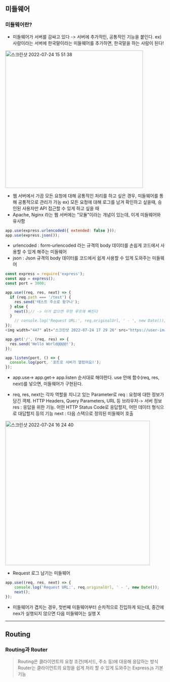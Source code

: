 ## 미들웨어

### 미들웨어란?

* 미들웨어가 서버를 감싸고 있다 -> 서버에 추가적인, 공통적인 기능을 붙인다.
   ex) 사람이라는 서버에 한국말이라는 미들웨어를 추가하면, 한국말을 하는 사람이 된다! 

<img width="435" alt="스크린샷 2022-07-24 15 51 38" src="https://user-images.githubusercontent.com/92393851/180650194-9ab36acc-a8ff-477e-9b7e-5aa050a858a0.png">

* 웹 서버에서 가끔 모든 요청에 대해 공통적인 처리를 하고 싶은 경우, 미들웨어를 통해 공통적으로 관리가 가능
  ex) 모든 요청에 대해 로그를 남겨 확인하고 싶을때, 승인된 사용자만 API 접근할 수 있게 하고 싶을 때 
* Apache, Nginx 라는 웹 서버에는 "모듈"이라는 개념이 있는데, 이게 미들웨어와 유사함

```javascript
app.use(express.urlencoded({ extended: false }));
app.use(express.json());
```
 
 * urlencoded : form-urlencoded 라는 규격의 body 데이터를 손쉽게 코드에서 사용할 수 있게 해주는 미들웨어
 * json : Json 규격의 body 데이터를 코드에서 쉽게 사용할 수 있게 도와주는 미들웨어

```javascript
const express = require('express');
const app = express();
const port = 3000;

app.use((req, res, next) => {
  if (req.path === '/test') {
    res.send('테스트 주소로 왔구나');
  } else {
    next();// -> 이거 없으면 무한 루프에 빠진다
  }
    // console.log('Request URL:', req.originalUrl, ' - ', new Date()); // new Date() 를 통해 터미널에 현재 시간이 표시된다. 
});
<img width="447" alt="스크린샷 2022-07-24 17 29 26" src="https://user-images.githubusercontent.com/92393851/180654368-746f6d52-dbbd-425e-8c21-08378d7f33ac.png">

app.get('/', (req, res) => {
  res.send('Hello World@@@@!');
});

app.listen(port, () => {
  console.log(port, '포트로 서버가 열렸어요!');
});
```

* app.use-> app.get-> app.listen 순서대로 해야한다. 
  use 안에 함수(req, res, next)를 넣으면, 미들웨어가 구현된다. 
  
* req, res, next는 각자 역할을 지니고 있는 Parameter로 
  req : 요청에 대한 정보가 담긴 객체. HTTP Headers, Query Parameters, URL 등 브라우저-> 서버 정보
  res : 응답을 위한 기능. 어떤 HTTP Status Code로 응답할지, 어떤 데이터 형식으로 대답할지 등의 기능
  next : 다음 스택으로 정의된 미들웨어 호출
  
<img width="457" alt="스크린샷 2022-07-24 16 24 40" src="https://user-images.githubusercontent.com/92393851/180651509-d83fcba4-c201-433d-b02d-15fb417c59fb.png">

* Request 로그 남기는 미들웨어

```javascript
app.use((req, res, next) => {
    console.log('Request URL:', req.originalUrl, ' - ', new Date());
    next();
});
```

* 미들웨어가 겹치는 경우, 첫번째 미들웨어부터 순차적으로 진입하게 되는데, 중간에 nex가 실행되지 않으면 다음 미들웨어는 실행 X

---

## Routing 

### Routing과 Router
> Routing은 클라이언트의 요청 조건(메서드, 주소 등)에 대응해 응답하는 방식
> Router는 클라이언트의 요청을 쉽게 처리 할 수 있게 도와주는 Express.js 기본 기능



